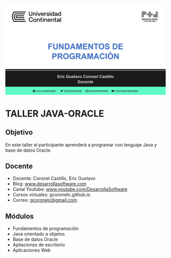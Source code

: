 ![TALLER JAVA-ORACLE](https://raw.githubusercontent.com/gcoronelc/UC-2020-20-15795/main/img/curso.png)

# TALLER JAVA-ORACLE

## Objetivo

En este taller el participante aprenderá a programar con lenguaje Java y base de datos Oracle.


## Docente

- Docente: Coronel Castillo, Eric Gustavo
- Blog: www.desarrollasoftware.com
- Canal Youtube: www.youtube.com/DesarrollaSoftware
- Cursos virtuales: gcoronelc.github.io
- Correo: gcoronelc@gmail.com 


## Módulos


- Fundamentos de programación
- Java orientado a objetos
- Base de datos Oracle
- Apliaciones de escritorio
- Aplicaciones Web
